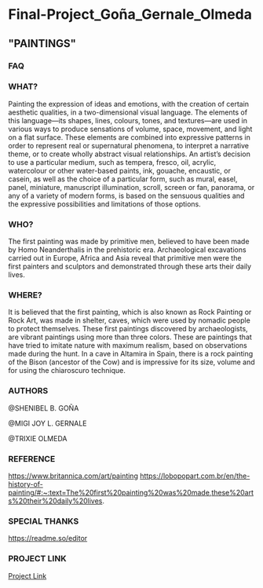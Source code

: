 # Final-Project_Goña_Gernale_Olmeda
## "PAINTINGS"
### FAQ
### WHAT?

Painting the expression of ideas and emotions, with the creation of certain aesthetic qualities, in a two-dimensional visual language. The elements of this language—its shapes, lines, colours, tones, and textures—are used in various ways to produce sensations of volume, space, movement, and light on a flat surface. These elements are combined into expressive patterns in order to represent real or supernatural phenomena, to interpret a narrative theme, or to create wholly abstract visual relationships. An artist’s decision to use a particular medium, such as tempera, fresco, oil, acrylic, watercolour or other water-based paints, ink, gouache, encaustic, or casein, as well as the choice of a particular form, such as mural, easel, panel, miniature, manuscript illumination, scroll, screen or fan, panorama, or any of a variety of modern forms, is based on the sensuous qualities and the expressive possibilities and limitations of those options. 

### WHO?

The first painting was made by primitive men, believed to have been made by Homo Neanderthalis in the prehistoric era. Archaeological excavations carried out in Europe, Africa and Asia reveal that primitive men were the first painters and sculptors and demonstrated through these arts their daily lives.

### WHERE?

It is believed that the first painting, which is also known as Rock Painting or Rock Art, was made in shelter, caves, which were used by nomadic people to protect themselves. These first paintings discovered by archaeologists, are vibrant paintings using more than three colors. These are paintings that have tried to imitate nature with maximum realism, based on observations made during the hunt. In a cave in Altamira in Spain, there is a rock painting of the Bison (ancestor of the Cow) and is impressive for its size, volume and for using the chiaroscuro technique.

### AUTHORS

@SHENIBEL B. GOÑA

@MIGI JOY L. GERNALE

@TRIXIE OLMEDA

### REFERENCE
https://www.britannica.com/art/painting
https://lobopopart.com.br/en/the-history-of-painting/#:~:text=The%20first%20painting%20was%20made,these%20arts%20their%20daily%20lives.

### SPECIAL THANKS 
https://readme.so/editor

### PROJECT LINK
<a href="https://143shabeng.github.io/Final-Project"> Project Link </a>

